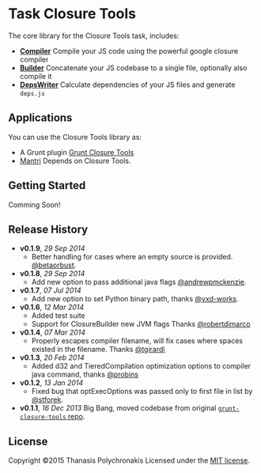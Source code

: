 # Task Closure Tools

The core library for the Closure Tools task, includes:

* **[Compiler](https://developers.google.com/closure/compiler/)** Compile your JS code using the powerful google closure compiler
* **[Builder](https://developers.google.com/closure/library/docs/closurebuilder)** Concatenate your JS codebase to a single file, optionally also compile it
* **[DepsWriter](https://developers.google.com/closure/library/docs/depswriter)** Calculate dependencies of your JS files and generate `deps.js`

## Applications

You can use the Closure Tools library as:

* A Grunt plugin [Grunt Closure Tools](https://github.com/closureplease/grunt-closure-tools)
* [Mantri](http://mantrijs.com) Depends on Closure Tools.

## Getting Started

Comming Soon!


## Release History

- **v0.1.9**, *29 Sep 2014*
  - Better handling for cases where an empty source is provided. [@betaorbust](https://github.com/betaorbust).
- **v0.1.8**, *29 Sep 2014*
  - Add new option to pass additional java flags [@andrewpmckenzie](https://github.com/andrewpmckenzie).
- **v0.1.7**, *07 Jul 2014*
  - Add new option to set Python binary path, thanks [@yxd-works](https://github.com/yxd-works).
- **v0.1.6**, *12 Mar 2014*
  - Added test suite
  - Support for ClosureBuilder new JVM flags Thanks [@robertdimarco](https://github.com/robertdimarco)
- **v0.1.4**, *07 Mar 2014*
  - Properly escapes compiler filename, will fix cases where spaces existed in the filename. Thanks [@tgirardi](https://github.com/tgirardi)
- **v0.1.3**, *20 Feb 2014*
  - Added d32 and TieredCompilation optimization options to compiler java command, thanks [@probins](https://github.com/probins)
- **v0.1.2**, *13 Jan 2014*
  - Fixed bug that optExecOptions was passed only to first file in list by [@stforek](https://github.com/stforek).
- **v0.1.1**, *16 Dec 2013* Big Bang, moved codebase from original [`grunt-closure-tools` repo](https://github.com/closureplease/grunt-closure-tools).

## License

Copyright ©2015 Thanasis Polychronakis
Licensed under the [MIT license](LICENSE-MIT).
